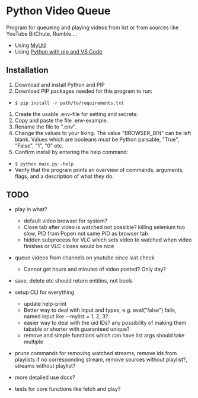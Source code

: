 # Python Video Queue

Program for queueing and playing videos from list or from sources like YouTube BitChute, Rumble.... 

- Using [MyUtil](https://github.com/grdall/python-packages)
- Using [Python with pip and VS Code](https://github.com/grdall/shared-documentation/blob/main/python-pip-vscode.md)
     
## Installation

1. Download and install Python and PIP
1. Download PIP packages needed for this program to run:
  - ```$ pip install -r path/to/requirements.txt```
1. Create the usable .env-file for setting and secrets:
  1. Copy and paste the file .env-example.
  1. Rename the file to ".env".
  1. Change the values to your liking. The value "BROWSER_BIN" can be left blank. Values which are booleans must be Python parsable, "True", "False", "1", "0" etc.
1. Confirm install by entering the help command:
  - ```$ python main.py -help```
  - Verify that the program prints an overview of commands, arguments, flags, and a description of what they do.

## TODO

- play in what? 
  - default video browser for system?
  - Close tab after video is watched not possible? killing selenium too slow, PID from Popen not same PID as browser tab  
  - hidden subprocess for VLC which sets video to watched when video finishes or VLC closes would be nice
- queue videos from channels on youtube since last check
  - Cannot get hours and minutes of video posted? Only day?

- save, delete etc should return entities, not bools
- setup CLI for everything
  - update help-print
  - Better way to deal with input and types, e.g. eval("false") fails, named input like --mylist = 1, 2, 3?
  - easier way to deal with the uid IDs? any possibility of making them tabable or shorter with guaranteed unique?
  - remove and simple functions which can have list args should take multiple
- prune commands for removing watched streams, remove ids from playlists if no corresponding stream, remove sources without playlist?, streams without playlist?
- more detailed use docs?
- tests for core functions like fetch and play?